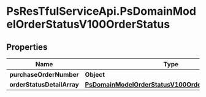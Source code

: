 # PsResTfulServiceApi.PsDomainModelOrderStatusV100OrderStatus

## Properties
Name | Type | Description | Notes
------------ | ------------- | ------------- | -------------
**purchaseOrderNumber** | **Object** |  | 
**orderStatusDetailArray** | [**PsDomainModelOrderStatusV100OrderStatusDetailArray**](PsDomainModelOrderStatusV100OrderStatusDetailArray.md) |  | 
